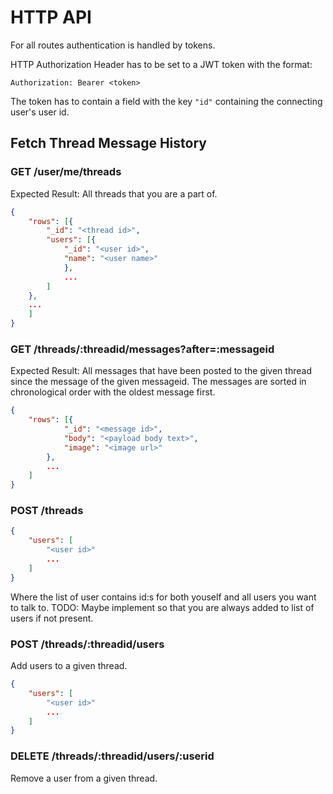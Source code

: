 # HTTP API

For all routes authentication is handled by tokens.

HTTP Authorization Header has to be set to a JWT token with the format:
```plain
Authorization: Bearer <token>
```
The token has to contain a field with the key `"id"` containing the connecting user's user id.

## Fetch Thread Message History

### GET /user/me/threads

Expected Result:
All threads that you are a part of.

```json
{
    "rows": [{
        "_id": "<thread id>",
        "users": [{
            "_id": "<user id>",
            "name": "<user name>"
            },
            ...
        ]
    },
    ...
    ]
}
```

### GET /threads/:threadid/messages?after=:messageid

Expected Result:
All messages that have been posted to the given thread since the message of the given messageid. The messages are sorted in chronological order with the oldest message first.

```json
{
    "rows": [{
            "_id": "<message id>",
            "body": "<payload body text>",
            "image": "<image url>"
        },
        ...
    ]
}
```


### POST /threads
```json
{
    "users": [
        "<user id>"
        ...
    ]
}
```
Where the list of user contains id:s for both youself and all users you want to talk to. TODO: Maybe implement so that you are always added to list of users if not present.

### POST /threads/:threadid/users

Add users to a given thread.
```json
{
    "users": [
        "<user id>"
        ...
    ]
}
```

### DELETE /threads/:threadid/users/:userid

Remove a user from a given thread.

